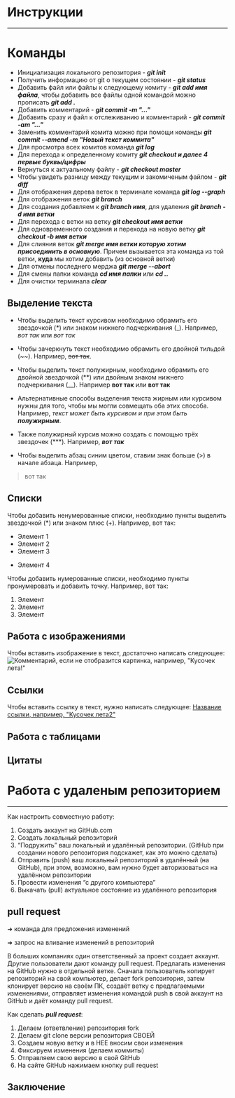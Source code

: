 # Инструкции
___
# Команды

- Инициализация локального репозитория - ***git init*** 
- Получить информацию от git о текущем состоянии - ***git status*** 
- Добавить файл или файлы к следующему комиту - ***git add имя файла***, чтобы добавить все файлы одной командой можно прописать ***git add .***
- Добавить комментарий - ***git commit -m "..."***
- Добавить сразу и файл к отслеживанию и комментарий - ***git commit -am "..."***
- Заменить комментарий комита можно при помощи команды ***git commit --amend -m "Новый текст коммита"***
- Для просмотра всех комитов команда ***git log***
- Для перехода к определенному комиту ***git checkout и далее 4 первые буквы/цифры***
- Вернуться к актуальному файлу - ***git checkout master***
- Чтобы увидеть разницу между текущим и закомиченым файлом - ***git diff***
- Для отображения дерева веток в терминале команда ***git log --graph***
- Для отображения веток ***git branch***
- Для создания добавляем к ***git branch имя***, для удаления ***git branch -d имя ветки***
- Для перехода с ветки на ветку ***git checkout имя ветки***
- Для одновременного создания и перехода на новую ветку ***git checkout -b имя ветки***
- Для слияния веток ***git merge имя ветки которую хотим присоединить в основную***. Причем вызывается эта команда из той ветки, **куда** мы хотим добавить (из основной ветки)
- Для отмены последнего мерджа ***git merge --abort***
- Для смены папки команда ***cd имя папки*** или ***cd ..***
- Для очистки терминала ***clear***

## Выделение текста

* Чтобы выделить текст курсивом необходимо обрамить его звездочкой (*) или знаком нижнего подчеркивания (_). Например, *вот так* или _вот так_

* Чтобы зачеркнуть текст необходимо обрамить его двойной тильдой (~~). Например, ~~вот так~~.

* Чтобы выделить текст полужирным, необходимо обрамить его двойной звездочкой (**) или двойным знаком нижнего подчеркивания (__). Например **вот так** или __вот так__

* Альтернативные способы выделения текста жирным или курсивом нужны для того, чтобы мы могли совмещать оба этих способа. Например, _текст может быть курсивом и при этом быть **полужирным**_.

* Также полужирный курсив можно создать с помощью трёх звездочек (***). Например, ***вот так***

* Чтобы выделить абзац синим цветом, ставим знак больше (>) в начале абзаца. Например, 
>вот так

## Списки

Чтобы добавить ненумерованные списки, необходимо пункты выделить звездочкой (*) или знаком плюс (+). Например, вот так:
* Элемент 1
* Элемент 2
* Элемент 3
+ Элемент 4

Чтобы добавить нумерованные списки, необходимо пункты пронумеровать и добавить точку. Например, вот так:
1. Элемент 
2. Элемент
3. Элемент

## Работа с изображениями

Чтобы вставить изображение в текст, достаточно написать следующее: 
![Комментарий, если не отобразится картинка, например, "Кусочек лета!"](арбуз.jpg)

## Ссылки

Чтобы вставить ссылку в текст, нужно написать следующее: 
[Название ссылки, например, "Кусочек лета2"](https://vsegda-pomnim.com/uploads/posts/2022-04/1651248748_6-vsegda-pomnim-com-p-yagodi-letom-foto-6.jpg)

## Работа с таблицами

## Цитаты

# Работа с удаленым репозиторием
-----
Как настроить совместную работу:
1. Создать аккаунт на GitHub.com
2. Создать локальный репозиторий
3. “Подружить” ваш локальный и удалённый репозитории. (GitHub при создании нового репозитория подскажет, как это можно сделать)
4. Отправить (push) ваш локальный репозиторий в удалённый (на GitHub), при этом, возможно, вам нужно будет авторизоваться на удалённом репозитории
5. Провести изменения “с другого компьютера”
6. Выкачать (pull) актуальное состояние из удалённого репозитория

## pull request

➜ команда для предложения изменений

➜ запрос на вливание изменений в репозиторий

В больших компаниях один ответственный за проект создает аккаунт. Другие пользователи дают команду pull request. Предлагать изменения на GitHub нужно в отдельной ветке. Сначала пользователь копирует репозиторий на свой компьютер, делает fork репозитория, затем
клонирует версию на своём ПК, создаёт ветку с предлагаемыми изменениями, отправляет изменения командой push в свой аккаунт на GitHub и даёт команду pull request.

Как сделать ***pull request***:
1. Делаем (ответвление) репозитория fork
2. Делаем git clone версии репозитория СВОЕЙ
3. Создаем новую ветку и в НЕЕ вносим свои изменения
4. Фиксируем изменения (делаем коммиты)
5. Отправляем свою версию в свой GitHub
6. На сайте GitHub нажимаем кнопку pull request



## Заключение